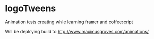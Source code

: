 # logoTweens
Animation tests creating while learning framer and coffeescript

Will be deploying build to http://www.maximusgroves.com/animations/
